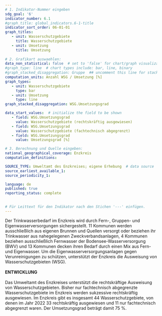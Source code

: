 ```yaml
---
# 1. Indikator-Nummer eingeben 
sdg_goal: '6'
indicator_number: 6.1
#graph_title: global_indicators.6-1-title
indicator_sort_order: 06-01-01
graph_titles:
   - unit: Wasserschutzgebiete
     title: Wasserschutzgebiete
   - unit: Umsetzung
     title: Umsetzung
 
# 2. Grafikart auswaehlen: 
data_non_statistical: false  # set to 'false' for chart/graph visualization 
#graph_type: line  # chart types include: bar, line, binary 
#graph_stacked_disaggregation: Gruppe  ## uncomment this line for stacked bars. eplace 'Geschlecht' with the field of aggregation. 
computation_units: Anzahl WSG / Umsetzung [%]
graph_types:
   - unit: Wasserschutzgebiete
     type: bar
   - unit: Umsetzung
     type: line
graph_stacked_disaggregation: WSG.Umsetzungsgrad

data_start_values:  # initialize the field to be shown  
   - field: WSG.Umsetzungsgrad 
     value: Wasserschutzgebiete (rechtskräftig ausgewiesen)
   - field: WSG.Umsetzungsgrad 
     value: Wasserschutzgebiete (fachtechnisch abgegrenzt)
   - field: WSG.Umsetzungsgrad 
     value: Umsetzungsgrad [%]

# 3. Berechnung und Quelle eingeben: 
national_geographical_coverage: Enzkreis
computation_definitions: 

SOURCE_TYPE: Umweltamt des Enzkreises; eigene Erhebung  # data source  
source_earliest_available_1: 
source_periodicity_1: 

language: de   
published: true 
reporting_status: complete
 
 
# Für Leittext für den Indikator nach den Stichen '---' einfügen. 
---
```

Der Trinkwasserbedarf im Enzkreis wird durch Fern-, Gruppen- und Eigenwasserversorgungen sichergestellt. 11 Kommunen werden ausschließlich aus eigenen Brunnen und Quellen versorgt oder beziehen ihr Trinkwasser aus nahegelegenen Zweckverbandsanlagen, 4 Kommunen beziehen ausschließlich Fernwasser der Bodensee-Wasserversorgung (BWV) und 13 Kommunen decken ihren Bedarf durch einen Mix aus Fern- und Eigenwasser. Um die Eigenwasserversorgungsanlagen gegen Verunreinigungen zu schützen, unterstützt der Enzkreis die Ausweisung von Wasserschutzgebieten (WSG). <br>
<br>
**ENTWICKLUNG** <br>
<br>
Das Umweltamt des Enzkreises unterstützt die rechtskräftige Ausweisung von Wasserschutzgebieten. Bisher nur fachtechnisch abgegrenzte Wasserschutzgebiete im Enzkreis werden sukzessive rechtskräftig ausgewiesen. Im Enzkreis gibt es insgesamt 44 Wasserschutzgebiete, von denen im Jahr 2022 33 rechtskräftig ausgewiesen und 11 nur fachtechnisch abgegrenzt waren. Der Umsetzungsgrad beträgt damit 75 %.
